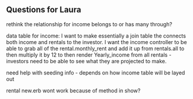 ## Questions for Laura

rethink the relationship for income belongs to or has many through?

data table for income: I want to make essentially a join table the connects both income and rentals to the investor.
    I want the income controller to be able to grab all of the rental.monthly_rent and add it up from rentals.all to then multiply it by 12 to then render Yearly_income from all rentals - investors need to be able to see what they are projected to make.

need help with seeding info - depends on how income table will be layed out

rental new.erb wont work because of method in show?

